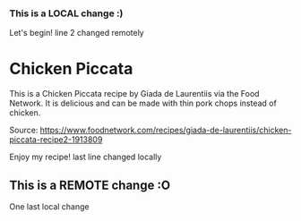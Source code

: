 ### This is a LOCAL change :)
Let's begin!
line 2 changed remotely
# Chicken Piccata
This is a Chicken Piccata recipe by Giada de Laurentiis via the Food Network.
It is delicious and can be made with thin pork chops instead of chicken.

Source: https://www.foodnetwork.com/recipes/giada-de-laurentiis/chicken-piccata-recipe2-1913809

Enjoy my recipe!
last line changed locally
## This is a REMOTE change :O
One last local change